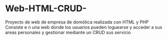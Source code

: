 # Web-HTML-CRUD-
Proyecto de web de empresa de domótica realizada con HTML  y PHP
Consiste e n una web donde los usuarios pueden loguearse y acceder a sus areas personales y gestionar mediante un CRUD sus servicio
